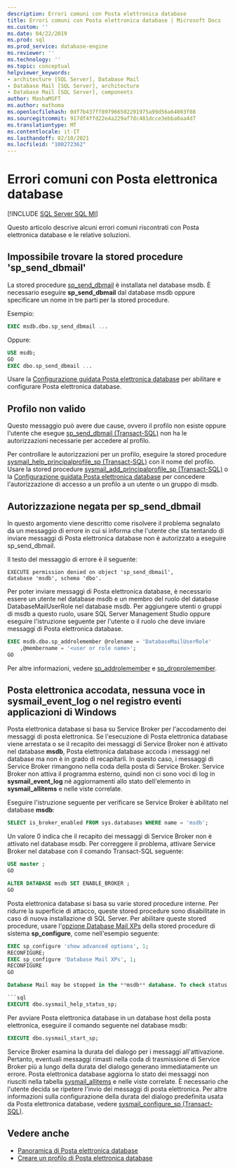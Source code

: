 ```yaml
---
description: Errori comuni con Posta elettronica database
title: Errori comuni con Posta elettronica database | Microsoft Docs
ms.custom: ''
ms.date: 04/22/2019
ms.prod: sql
ms.prod_service: database-engine
ms.reviewer: ''
ms.technology: ''
ms.topic: conceptual
helpviewer_keywords:
- architecture [SQL Server], Database Mail
- Database Mail [SQL Server], architecture
- Database Mail [SQL Server], components
author: MashaMSFT
ms.author: mathoma
ms.openlocfilehash: 0df7b437ff897966502291975a99d56a64003f08
ms.sourcegitcommit: 917df4ffd22e4a229af7dc481dcce3ebba0aa4d7
ms.translationtype: MT
ms.contentlocale: it-IT
ms.lasthandoff: 02/10/2021
ms.locfileid: "100272362"
---
```

# <a name="common-errors-with-database-mail"></a>Errori comuni con Posta elettronica database 
[!INCLUDE [SQL Server SQL MI](../../includes/applies-to-version/sql-asdbmi.md)]

Questo articolo descrive alcuni errori comuni riscontrati con Posta elettronica database e le relative soluzioni.

## <a name="could-not-find-stored-procedure-sp_send_dbmail"></a>Impossibile trovare la stored procedure 'sp_send_dbmail'
La stored procedure [sp_send_dbmail](../system-stored-procedures/sp-send-dbmail-transact-sql.md) è installata nel database msdb. È necessario eseguire **sp_send_dbmail** dal database msdb oppure specificare un nome in tre parti per la stored procedure.

Esempio:
```sql
EXEC msdb.dbo.sp_send_dbmail ...
```

Oppure:

```sql
USE msdb;
GO
EXEC dbo.sp_send_dbmail ...
```

Usare la [Configurazione guidata Posta elettronica database](configure-database-mail.md) per abilitare e configurare Posta elettronica database.

## <a name="profile-not-valid"></a>Profilo non valido
Questo messaggio può avere due cause, ovvero il profilo non esiste oppure l'utente che esegue [sp_send_dbmail (Transact-SQL)](../system-stored-procedures/sp-send-dbmail-transact-sql.md) non ha le autorizzazioni necessarie per accedere al profilo.

Per controllare le autorizzazioni per un profilo, eseguire la stored procedure [sysmail_help_principalprofile_sp (Transact-SQL)](../system-stored-procedures/sysmail-help-principalprofile-sp-transact-sql.md) con il nome del profilo. Usare la stored procedure [sysmail_add_principalprofile_sp (Transact-SQL)](../system-stored-procedures/sysmail-help-principalprofile-sp-transact-sql.md) o la [Configurazione guidata Posta elettronica database](configure-database-mail.md) per concedere l'autorizzazione di accesso a un profilo a un utente o un gruppo di msdb.

## <a name="permission-denied-on-sp_send_dbmail"></a>Autorizzazione negata per sp_send_dbmail

In questo argomento viene descritto come risolvere il problema segnalato da un messaggio di errore in cui si informa che l'utente che sta tentando di inviare messaggi di Posta elettronica database non è autorizzato a eseguire sp_send_dbmail.

Il testo del messaggio di errore è il seguente:

```
EXECUTE permission denied on object 'sp_send_dbmail', 
database 'msdb', schema 'dbo'.
```

Per poter inviare messaggi di Posta elettronica database, è necessario essere un utente nel database msdb e un membro del ruolo del database DatabaseMailUserRole nel database msdb. Per aggiungere utenti o gruppi di msdb a questo ruolo, usare SQL Server Management Studio oppure eseguire l'istruzione seguente per l'utente o il ruolo che deve inviare messaggi di Posta elettronica database.

```sql
EXEC msdb.dbo.sp_addrolemember @rolename = 'DatabaseMailUserRole'
    ,@membername = '<user or role name>';
GO
```
Per altre informazioni, vedere [sp_addrolemember](../system-stored-procedures/sp-addrolemember-transact-sql.md) e [sp_droprolemember](../system-stored-procedures/sp-droprolemember-transact-sql.md).

## <a name="database-mail-queued-no-entries-in-sysmail_event_log-or-windows-application-event-log"></a>Posta elettronica accodata, nessuna voce in sysmail_event_log o nel registro eventi applicazioni di Windows 

Posta elettronica database si basa su Service Broker per l'accodamento dei messaggi di posta elettronica. Se l'esecuzione di Posta elettronica database viene arrestata o se il recapito dei messaggi di Service Broker non è attivato nel database **msdb**, Posta elettronica database accoda i messaggi nel database ma non è in grado di recapitarli. In questo caso, i messaggi di Service Broker rimangono nella coda della posta di Service Broker. Service Broker non attiva il programma esterno, quindi non ci sono voci di log in **sysmail_event_log** né aggiornamenti allo stato dell'elemento in **sysmail_allitems** e nelle viste correlate.

Eseguire l'istruzione seguente per verificare se Service Broker è abilitato nel database **msdb**:

```sql
SELECT is_broker_enabled FROM sys.databases WHERE name = 'msdb';
```

Un valore 0 indica che il recapito dei messaggi di Service Broker non è attivato nel database msdb. Per correggere il problema, attivare Service Broker nel database con il comando Transact-SQL seguente:

```sql
USE master ;
GO

ALTER DATABASE msdb SET ENABLE_BROKER ;
GO
``` 

Posta elettronica database si basa su varie stored procedure interne. Per ridurre la superficie di attacco, queste stored procedure sono disabilitate in caso di nuova installazione di SQL Server. Per abilitare queste stored procedure, usare l'[opzione Database Mail XPs](../../database-engine/configure-windows/database-mail-xps-server-configuration-option.md) della stored procedure di sistema **sp_configure**, come nell'esempio seguente:

```sql
EXEC sp_configure 'show advanced options', 1;  
RECONFIGURE;
EXEC sp_configure 'Database Mail XPs', 1;  
RECONFIGURE  
GO  

Database Mail may be stopped in the **msdb** database. To check status of Database Mail, execute the following statement:

```sql
EXECUTE dbo.sysmail_help_status_sp;
```

Per avviare Posta elettronica database in un database host della posta elettronica, eseguire il comando seguente nel database msdb:

```sql
EXECUTE dbo.sysmail_start_sp;
```

Service Broker esamina la durata del dialogo per i messaggi all'attivazione. Pertanto, eventuali messaggi rimasti nella coda di trasmissione di Service Broker più a lungo della durata del dialogo generano immediatamente un errore. Posta elettronica database aggiorna lo stato dei messaggi non riusciti nella tabella [sysmail_allitems](../system-catalog-views/sysmail-allitems-transact-sql.md) e nelle viste correlate. È necessario che l'utente decida se ripetere l'invio dei messaggi di posta elettronica. Per altre informazioni sulla configurazione della durata del dialogo predefinita usata da Posta elettronica database, vedere [sysmail_configure_sp (Transact-SQL)](../system-stored-procedures/sysmail-configure-sp-transact-sql.md).



##  <a name="see-also"></a><a name="RelatedContent"></a> Vedere anche
  
-  [Panoramica di Posta elettronica database](database-mail.md)
-  [Creare un profilo di Posta elettronica database](create-a-database-mail-profile.md)
  
  
